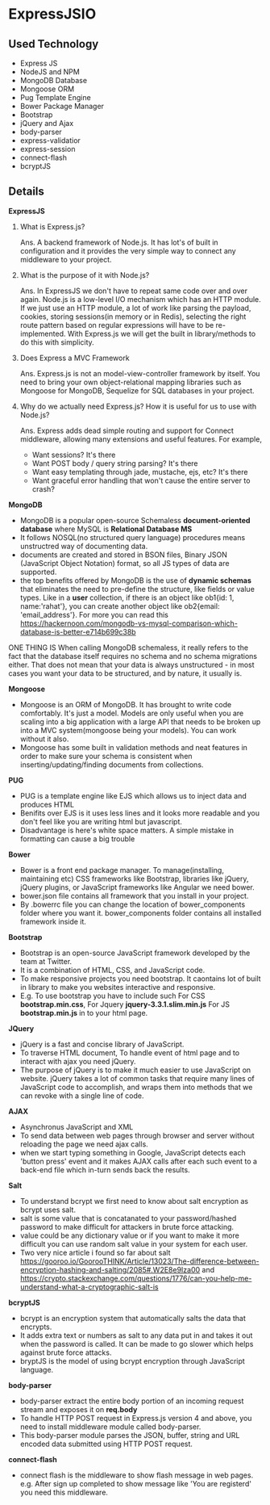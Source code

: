 # ExpressJSIO
## Used Technology
* Express JS                    
* NodeJS and NPM                
* MongoDB Database              
* Mongoose ORM                  
* Pug Template Engine           
* Bower Package Manager         
* Bootstrap
* jQuery and Ajax
* body-parser
* express-validatior
* express-session
* connect-flash
* bcryptJS
## Details
**ExpressJS**
 1) What is Express.js?
 
    Ans. A backend framework of Node.js. It has lot's of built in configuration and it provides the very simple way to connect any middleware to your project.
    
 2) What is the purpose of it with Node.js?
 
    Ans. In ExpressJS we don't have to repeat same code over and over again. Node.js is a low-level I/O mechanism which has an HTTP module. If we just use an HTTP module, a lot of work like parsing the payload, cookies, storing sessions(in memory or in Redis), selecting the right route pattern based on regular expressions will have to be re-implemented. With Express.js we will get the built in library/methods to do this with simplicity.
    
 3) Does Express a MVC Framework
 
    Ans. Express.js is not an model-view-controller framework by itself. You need to bring your own object-relational mapping libraries such as Mongoose for MongoDB, Sequelize for SQL databases in your project.
    
 4) Why do we actually need Express.js? How it is useful for us to use with Node.js?
 
    Ans. Express adds dead simple routing and support for Connect middleware, allowing many extensions and useful features. For example,
    * Want sessions? It's there
    * Want POST body / query string parsing? It's there
    * Want easy templating through jade, mustache, ejs, etc? It's there
    * Want graceful error handling that won't cause the entire server to crash?
    
**MongoDB**

- MongoDB is a popular open-source Schemaless **document-oriented database** where MySQL is **Relational Database MS**
- It follows NOSQL(no structured query language) procedures means unstructred way of documenting data.
- documents are created and stored in BSON files, Binary JSON (JavaScript Object Notation) format, so all JS types of data are supported.
- the top benefits offered by MongoDB is the use of **dynamic schemas** that eliminates the need to pre-define the structure, like fields or value types. Like in a **user** collection, if there is an object like ob1{id: 1, name:'rahat'}, you can create another object like ob2{email: 'email_address'}. For more you can read this https://hackernoon.com/mongodb-vs-mysql-comparison-which-database-is-better-e714b699c38b 
 
 ONE THING IS When calling MongoDB schemaless, it really refers to the fact that the database itself requires no schema and no schema migrations either. That does not mean that your data is always unstructured - in most cases you want your data to be structured, and by nature, it usually is.
 
 **Mongoose**
- Mongoose is an ORM of MongoDB. It has brought to write code comfortably. It's just a model. Models are only useful when you are scaling into a big application with a large API that needs to be broken up into a MVC system(mongoose being your models). You can work without it also.
- Mongoose  has some built in validation methods and neat features in order to make sure your schema is consistent when inserting/updating/finding documents from collections.

**PUG**

- PUG is a template engine like EJS which allows us to inject data and produces HTML
- Benifits over EJS is it uses less lines and it looks more readable and you don't feel like you are writing html but javascript.
- Disadvantage is here's white space matters. A simple mistake in formatting can cause a big trouble

**Bower**

- Bower is a front end package manager. To manage(installing, maintaining etc) CSS frameworks like Bootstrap, libraries like jQuery, jQuery plugins, or JavaScript frameworks like Angular we need bower.
- bower.json file contains all framework that you install in your project.
- By .bowerrc file you can change the location of bower_components folder where you want it. bower_components folder contains all installed framework inside it.

**Bootstrap**

- Bootstrap is an open-source JavaScript framework developed by the team at Twitter.
- It is a combination of HTML, CSS, and JavaScript code.
- To make responsive projects you need bootstrap. It caontains lot of built in library to make you websites interactive and responsive.
- E.g. To use bootstrap you have to include such For CSS **bootstrap.min.css**, For Jquery **jquery-3.3.1.slim.min.js** For JS **bootstrap.min.js** in to your html page.

**JQuery**

- jQuery is a fast and concise library of JavaScript.
- To traverse HTML document, To handle event of html page and to interact with ajax you need jQuery.
- The purpose of jQuery is to make it much easier to use JavaScript on website. jQuery takes a lot of common tasks that require many lines of JavaScript code to accomplish, and wraps them into methods that we can revoke with a single line of code.

**AJAX**

- Asynchronus JavaScript and XML
- To send data between web pages through browser and server without reloading the page we need ajax calls.
- when we start typing something in Google, JavaScript detects each 'button press' event and it makes AJAX calls after each such event to a back-end file which in-turn sends back the results.


**Salt**

- To understand bcrypt we first need to know about salt encryption as bcrypt uses salt.
- salt is some value that is concatanated to your password/hashed password to make difficult for attackers in brute force attacking.
- value could be any dictionary value or if you want to make it more difficult you can use random salt value in your system for each user.
- Two very nice article i found so far about salt
https://gooroo.io/GoorooTHINK/Article/13023/The-difference-between-encryption-hashing-and-salting/2085#.W2E8e9Iza00
and
https://crypto.stackexchange.com/questions/1776/can-you-help-me-understand-what-a-cryptographic-salt-is 

**bcryptJS**

- bcrypt is an encryption system that automatically salts the data that encrypts.
- It adds extra text or numbers as salt to any data put in and takes it out when the password is called. It can be made to go slower which helps against brute force attacks.
- bryptJS is the model of using bcrypt encryption through JavaScript language.

**body-parser**

- body-parser extract the entire body portion of an incoming request stream and exposes it on  **req.body**
- To handle HTTP POST request in Express.js version 4 and above, you need to install middleware module called body-parser.
- This body-parser module parses the JSON, buffer, string and URL encoded data submitted using HTTP POST request.

**connect-flash**

- connect flash is the middleware to show flash message in web pages. e.g. After sign up completed to show message like 'You are registerd' you need this middleware.

